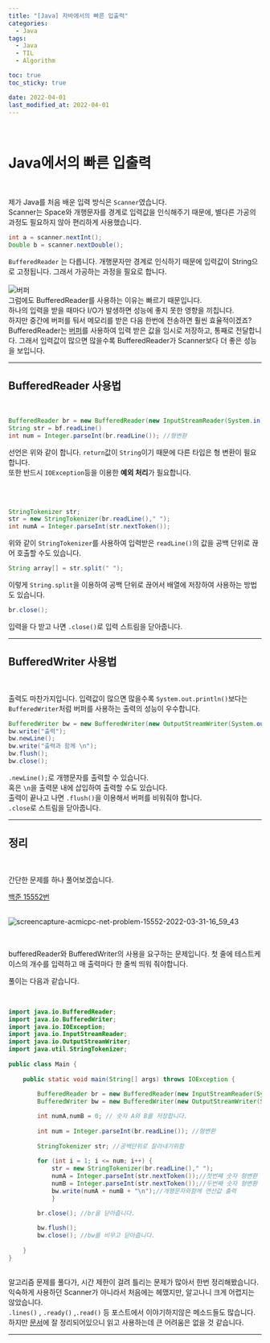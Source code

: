 ```yaml
---
title: "[Java] 자바에서의 빠른 입출력"
categories:
  - Java
tags:
  - Java
  - TIL
  - Algorithm

toc: true
toc_sticky: true

date: 2022-04-01
last_modified_at: 2022-04-01
---
```

<br>

# **Java에서의 빠른 입출력**  
<br>

제가 Java를 처음 배운 입력 방식은 ```Scanner```였습니다.  
Scanner는 Space와 개행문자를 경계로 입력값을 인식해주기 때문에, 별다른 가공의 과정도 필요하지 않아 편리하게 사용했습니다.  

```java
int a = scanner.nextInt();
Double b = scanner.nextDouble();
```

```BufferedReader``` 는 다릅니다. 개행문자만 경계로 인식하기 때문에 입력값이 String으로 고정됩니다.  그래서 가공하는 과정을 필요로 합니다.  
<br>
![버퍼](https://user-images.githubusercontent.com/83005178/161001585-7a9af126-bb55-4d42-be0e-b7fa9b4feba0.png)
<br>
그럼에도 BufferedReader를 사용하는 이유는 빠르기 때문입니다.  
하나의 입력을 받을 때마다 I/O가 발생하면 성능에 좋지 못한 영향을 끼칩니다.  
하지만 중간에 버퍼를 둬서 메모리를 받은 다음 한번에 전송하면 훨씬 효율적이겠죠?  
BufferedReader는 [버퍼](https://ko.wikipedia.org/wiki/%EB%B2%84%ED%8D%BC_(%EC%BB%B4%ED%93%A8%ED%84%B0_%EA%B3%BC%ED%95%99))를 사용하여 입력 받은 값을 임시로 저장하고, 통째로 전달합니다. 
그래서 입력값이 많으면 많을수록 BufferedReader가 Scanner보다 더 좋은 성능을 보입니다.


---

## BufferedReader 사용법
<br>

```java
BufferedReader br = new BufferedReader(new InputStreamReader(System.in));
String str = bf.readLine()
int num = Integer.parseInt(br.readLine()); //형변환
```  

선언은 위와 같이 합니다. ```return```값이 ```String```이기 때문에 다른 타입은 형 변환이 필요합니다.  
또한 반드시 ```IOException```등을 이용한 **예외 처리**가 필요합니다.

<br>
<br>

```java
StringTokenizer str;
str = new StringTokenizer(br.readLine()," ");
int numA = Integer.parseInt(str.nextToken());
```
위와 같이 ```StringTokenizer```를 사용하여 입력받은 ```readLine()```의 값을 공백 단위로 끊어 호출할 수도 있습니다.
<br>

```java
String array[] = str.split(" ");
```
이렇게 ```String.split```을 이용하여 공백 단위로 끊어서 배열에 저장하여 사용하는 방법도 있습니다.


```java
br.close();
```
입력을 다 받고 나면 ```.close()```로 입력 스트림을 닫아줍니다.  

---

## BufferedWriter 사용법
<br>

출력도 마찬가지입니다. 입력값이 많으면 많을수록  ```System.out.println()```보다는 ```BufferedWriter```처럼 버퍼를 사용하는 출력의 성능이 우수합니다.


```java
BufferedWriter bw = new BufferedWriter(new OutputStreamWriter(System.out));
bw.write("출력");
bw.newLine();
bw.write("출력과 함께 \n");
bw.flush();
bw.close();
```

```.newLine();```로 개행문자를 출력할 수 있습니다.  
혹은 ```\n```을 출력문 내에 삽입하여 출력할 수도 있습니다.  
출력이 끝나고 나면 ```.flush()```을 이용해서 버퍼를 비워줘야 합니다.  
```.close```로 스트림을 닫아줍니다.  

---

## 정리
<br>

간단한 문제를 하나 풀어보겠습니다.  

[백준 15552번](https://www.acmicpc.net/problem/15552)  
<br>

![screencapture-acmicpc-net-problem-15552-2022-03-31-16_59_43](https://user-images.githubusercontent.com/83005178/161016031-185f706b-de64-43a9-ab69-2e5a6bcd7b84.png)

<br>

bufferedReader와 BufferedWriter의 사용을 요구하는 문제입니다.
첫 줄에 테스트케이스의 개수를 입력하고
매 출력마다 한 줄씩 띄워 줘야합니다.

풀이는 다음과 같습니다.  

<br>

```java
import java.io.BufferedReader;
import java.io.BufferedWriter;
import java.io.IOException;
import java.io.InputStreamReader;
import java.io.OutputStreamWriter;
import java.util.StringTokenizer;
 
public class Main {
 
	public static void main(String[] args) throws IOException {
 
		BufferedReader br = new BufferedReader(new InputStreamReader(System.in)); // BufferedReader 선언
		BufferedWriter bw = new BufferedWriter(new OutputStreamWriter(System.out)); //BufferedWriter 선언

		int numA,numB = 0; // 숫자 A와 B를 저장합니다.
 
		int num = Integer.parseInt(br.readLine()); //형변환
        
		StringTokenizer str; //공백단위로 잘라내기위함
 
		for (int i = 1; i <= num; i++) {
			str = new StringTokenizer(br.readLine()," ");
			numA = Integer.parseInt(str.nextToken());//첫번째 숫자 형변환
			numB = Integer.parseInt(str.nextToken());//두번째 숫자 형변환
			bw.write(numA + numB + "\n");//개행문자와함께 연산값 출력
			}

		br.close(); //br을 닫아줍니다.
        
		bw.flush();
		bw.close(); //bw를 비우고 닫아줍니다.
 
	}
}
 
```

알고리즘 문제를 풀다가, 시간 제한이 걸려 틀리는 문제가 많아서 한번 정리해봤습니다.  
익숙하게 사용하던 Scanner가 아니라서 처음에는 헤맸지만, 알고나니 크게 어렵지는 않았습니다.  
```.lines()``` , ```.ready()``` ,```.read()``` 등 포스트에서 이야기하지않은 메소드들도 많습니다.  
하지만 [문서](https://docs.oracle.com/en/java/javase/17/docs/api/java.base/java/io/BufferedReader.html)에 잘 정리되어있으니 읽고 사용하는데 큰 어려움은 없을 것 같습니다.

---